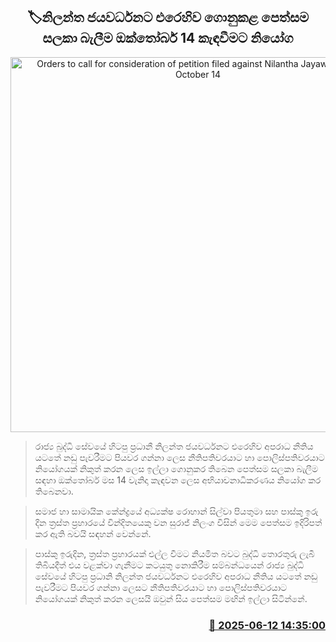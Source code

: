 <p align='center'><b><h2 align='center' title='Orders to call for consideration of petition filed against Nilantha Jayawardena on October 14'>🏷නිලන්ත ජයවර්ධනට එරෙහිව ගොනුකළ පෙත්සම සලකා බැලීම ඔක්තෝබර් 14 කැඳවීමට නියෝග</h2></b></p>
<p align='center'><img src='https://helakuru.sgp1.cdn.digitaloceanspaces.com/esana/images/lib/nilantha-jayawardhana.jpg' width='600' alt='Orders to call for consideration of petition filed against Nilantha Jayawardena on October 14'></p>

> රාජ්‍ය බුද්ධි සේවයේ හිටපු ප්‍රධානී නිලන්ත ජයවර්ධනට එරෙහිව අපරාධ නීතිය යටතේ නඩු පැවරීමට පියවර ගන්නා ලෙස නීතිපතිවරයාට හා පොලිස්පතිවරයාට නියෝගයක් නිකුත් කරන ලෙස ඉල්ලා ගොනුකර තිබෙන පෙත්සම සලකා බැලීම සඳහා ඔක්තෝබර් මස 14 වැනිදා කැඳවන ලෙස අභියාචනාධිකරණය නියෝග කර තිබෙනවා.

> සමාජ හා සාමායික කේන්ද්‍රයේ අධ්‍යක්ෂ රොහාන් සිල්වා පියතුමා සහ පාස්කු ඉරු දින ත්‍රස්ත ප්‍රහාරයේ වින්දිතයෙකු වන සුරාජ් නිලංග විසින් මෙම පෙත්සම ඉදිරිපත් කර ඇති බවයි සඳහන් වෙන්නේ.

> පාස්කු ඉරුදින, ත්‍රස්ත ප්‍රහාරයක් එල්ල වීමට නියමිත බවට බුද්ධි තොරතුරු ලැබී තිබියදීත් එය වළක්වා ගැනීමට කටයුතු නොකිරීම සම්බන්ධයෙන් රාජ්‍ය බුද්ධි සේවයේ හිටපු ප්‍රධානි නිලන්ත ජයවර්ධනට එරෙහිව අපරාධ නීතිය යටතේ නඩු පැවරීමට පියවර ගන්නා ලෙසට නීතිපතිවරයාට හා පොලිස්පතිවරයාට නියෝගයක් නිකුත් කරන ලෙසයි ඔවුන් සිය පෙත්සම මඟින් ඉල්ලා සිටින්නේ.



<h3 align='right'><a href='https://www.helakuru.lk/esana/p/110931/'>📅 2025-06-12 14:35:00</a></h3>
